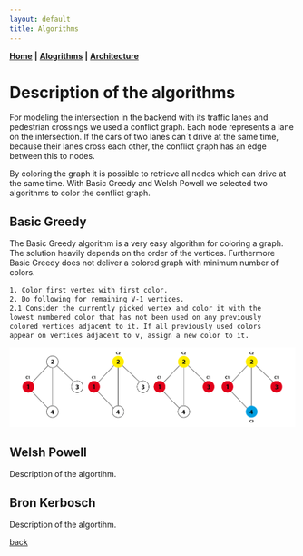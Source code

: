 ```yaml
---
layout: default
title: Algorithms
---
```


**[Home](./)** **&#124;** **[Alogrithms](./algorithms.html)** **&#124;** **[Architecture](./architecture.html)**

# Description of the algorithms

For modeling the intersection in the backend with its traffic lanes and pedestrian crossings
we used a conflict graph. Each node represents a lane on the intersection.
If the cars of two lanes can´t drive at the same time, because their lanes
cross each other, the conflict graph has an edge between this to nodes.

By coloring the graph it is possible to retrieve all nodes which can drive at the same time.
With Basic Greedy and Welsh Powell we selected two algorithms to color the conflict graph.

## Basic Greedy

The Basic Greedy algorithm is a very easy algorithm for coloring a graph.
The solution heavily depends on the order of the vertices.
Furthermore Basic Greedy does not deliver a colored graph with minimum number of colors.

```
1. Color first vertex with first color.
2. Do following for remaining V-1 vertices.
2.1 Consider the currently picked vertex and color it with the
lowest numbered color that has not been used on any previously
colored vertices adjacent to it. If all previously used colors
appear on vertices adjacent to v, assign a new color to it.
```

![basic greedy algorithm](images/basic-greedy-algorithm.png)

## Welsh Powell

Description of the algortihm.

## Bron Kerbosch

Description of the algortihm.

[back](./)